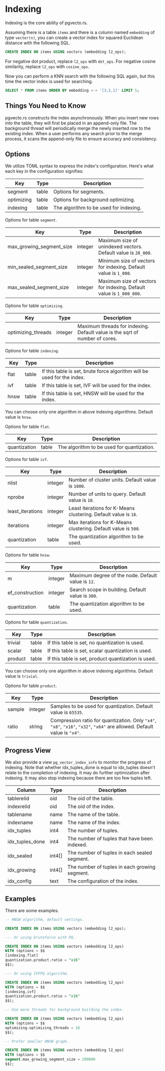 # Indexing

Indexing is the core ability of pgvecto.rs.

Assuming there is a table `items` and there is a column named `embedding` of type `vector(n)`, you can create a vector index for squared Euclidean distance with the following SQL.

```sql
CREATE INDEX ON items USING vectors (embedding l2_ops);
```

For negative dot product, replace `l2_ops` with `dot_ops`.
For negative cosine similarity, replace `l2_ops` with `cosine_ops`.

Now you can perform a KNN search with the following SQL again, but this time the vector index is used for searching.

```sql
SELECT * FROM items ORDER BY embedding <-> '[3,2,1]' LIMIT 5;
```

## Things You Need to Know

pgvecto.rs constructs the index asynchronously. When you insert new rows into the table, they will first be placed in an append-only file. The background thread will periodically merge the newly inserted row to the existing index. When a user performs any search prior to the merge process, it scans the append-only file to ensure accuracy and consistency.

## Options

We utilize TOML syntax to express the index's configuration. Here's what each key in the configuration signifies:

| Key        | Type  | Description                            |
| ---------- | ----- | -------------------------------------- |
| segment    | table | Options for segments.                  |
| optimizing | table | Options for background optimizing.     |
| indexing   | table | The algorithm to be used for indexing. |

Options for table `segment`.

| Key                      | Type    | Description                                                         |
| ------------------------ | ------- | ------------------------------------------------------------------- |
| max_growing_segment_size | integer | Maximum size of unindexed vectors. Default value is `20_000`.       |
| min_sealed_segment_size  | integer | Minimum size of vectors for indexing. Default value is `1_000`.     |
| max_sealed_segment_size  | integer | Maximum size of vectors for indexing. Default value is `1_000_000`. |

Options for table `optimizing`.

| Key                | Type    | Description                                                                 |
| ------------------ | ------- | --------------------------------------------------------------------------- |
| optimizing_threads | integer | Maximum threads for indexing. Default value is the sqrt of number of cores. |

Options for table `indexing`.

| Key  | Type  | Description                                                             |
| ---- | ----- | ----------------------------------------------------------------------- |
| flat | table | If this table is set, brute force algorithm will be used for the index. |
| ivf  | table | If this table is set, IVF will be used for the index.                   |
| hnsw | table | If this table is set, HNSW will be used for the index.                  |

You can choose only one algorithm in above indexing algorithms. Default value is `hnsw`.

Options for table `flat`.

| Key          | Type  | Description                                |
| ------------ | ----- | ------------------------------------------ |
| quantization | table | The algorithm to be used for quantization. |

Options for table `ivf`.

| Key              | Type    | Description                                                     |
| ---------------- | ------- | --------------------------------------------------------------- |
| nlist            | integer | Number of cluster units. Default value is `1000`.               |
| nprobe           | integer | Number of units to query. Default value is `10`.                |
| least_iterations | integer | Least iterations for K-Means clustering. Default value is `16`. |
| iterations       | integer | Max iterations for K-Means clustering. Default value is `500`.  |
| quantization     | table   | The quantization algorithm to be used.                          |

Options for table `hnsw`.

| Key             | Type    | Description                                        |
| --------------- | ------- | -------------------------------------------------- |
| m               | integer | Maximum degree of the node. Default value is `12`. |
| ef_construction | integer | Search scope in building. Default value is `300`.  |
| quantization    | table   | The quantization algorithm to be used.             |

Options for table `quantization`.

| Key     | Type  | Description                                         |
| ------- | ----- | --------------------------------------------------- |
| trivial | table | If this table is set, no quantization is used.      |
| scalar  | table | If this table is set, scalar quantization is used.  |
| product | table | If this table is set, product quantization is used. |

You can choose only one algorithm in above indexing algorithms. Default value is `trivial`.

Options for table `product`.

| Key    | Type    | Description                                                                                                              |
| ------ | ------- | ------------------------------------------------------------------------------------------------------------------------ |
| sample | integer | Samples to be used for quantization. Default value is `65535`.                                                           |
| ratio  | string  | Compression ratio for quantization. Only `"x4"`, `"x8"`, `"x16"`, `"x32"`, `"x64"` are allowed. Default value is `"x4"`. |

## Progress View

We also provide a view `pg_vector_index_info` to monitor the progress of indexing.
Note that whether idx_tuples_done is equal to idx_tuples doesn't relate to the completion of indexing.
It may do further optimization after indexing. It may also stop indexing because there are too few tuples left.

| Column          | Type   | Description                                   |
| --------------- | ------ | --------------------------------------------- |
| tablerelid      | oid    | The oid of the table.                         |
| indexrelid      | oid    | The oid of the index.                         |
| tablename       | name   | The name of the table.                        |
| indexname       | name   | The name of the index.                        |
| idx_tuples      | int4   | The number of tuples.                         |
| idx_tuples_done | int4   | The number of tuples that have been indexed.  |
| idx_sealed      | int4[] | The number of tuples in each sealed segment.  |
| idx_growing     | int4[] | The number of tuples in each growing segment. |
| idx_config      | text   | The configuration of the index.               |

## Examples

There are some examples.

```sql
-- HNSW algorithm, default settings.

CREATE INDEX ON items USING vectors (embedding l2_ops);

--- Or using bruteforce with PQ.

CREATE INDEX ON items USING vectors (embedding l2_ops)
WITH (options = $$
[indexing.flat]
quantization.product.ratio = "x16"
$$);

--- Or using IVFPQ algorithm.

CREATE INDEX ON items USING vectors (embedding l2_ops)
WITH (options = $$
[indexing.ivf]
quantization.product.ratio = "x16"
$$);

-- Use more threads for background building the index.

CREATE INDEX ON items USING vectors (embedding l2_ops)
WITH (options = $$
optimizing.optimizing_threads = 16
$$);

-- Prefer smaller HNSW graph.

CREATE INDEX ON items USING vectors (embedding l2_ops)
WITH (options = $$
segment.max_growing_segment_size = 200000
$$);
```
